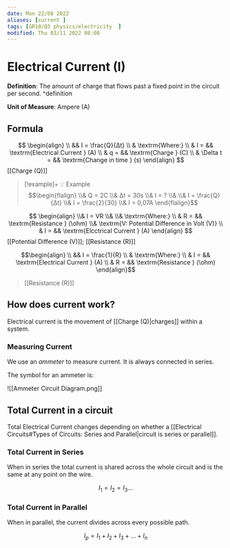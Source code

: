 ```yaml
---
date: Mon 22/08 2022
aliases: [current ]
tags: [GR10/Q3 physics/electricity  ]
modified: Thu 03/11 2022 08:00
---
```

# Electrical Current (I)
**Definition**: The amount of charge that flows past a fixed point in the circuit per second. ^definition

**Unit of Measure**: Ampere (A)

## Formula 
$$
\begin{align}
\\ && I = \frac{Q}{Δt}
\\ & \textrm{Where:}
\\ & I = && \textrm{Electrical Current } (A)
\\ & q = && \textrm{Charge } (C)
\\ & \Delta t = && \textrm{Change in time } (s)
\end{align}
$$
[[Charge (Q)]]

> [!example]+ 💡 Example
> $$\begin{flalign}
\\& Q = 2C
\\& Δt = 30s
\\& I = ?
\\&
\\& I = \frac{Q}{Δt}
\\& I = \frac{2}{30}
\\& I = 0,07A
\end{flalign}$$

$$
\begin{align}
\\& I = VR
\\&
\\& \textrm{Where:}
\\ & R = && \textrm{Resistance } (\ohm)
\\& \textrm{V: Potential Difference in Volt (V)}
\\ & I = && \textrm{Elcctrical Current } (A)
\end{align}
$$
[[Potential Difference (V)]]; [[Resistance (R)]]

$$\begin{align}
\\ && I = \frac{1}{R}
\\ & \textrm{Where:}
\\ & I = && \textrm{Electrical Current } (A)
\\ & R = && \textrm{Resistance } (\ohm)
\end{align}$$
> [[Resistance (R)]]

## How does current work?
Electrical current is the movement of [[Charge (Q)|charges]] within a system. 

### Measuring Current 
We use an *ammeter* to measure current. It is always connected in series. 

The symbol for an ammeter is:

![[Ammeter Circuit Diagram.png]]

## Total Current in a circuit
Total Electrical Current changes depending on whether a [[Electrical Circuits#Types of Circuits: Series and Parallel|circuit is series or parallel]]. 

### Total Current in Series
When in series the total current is shared across the whole circuit and is the same at any point on the wire. 

$$ I_1 = I_2 = I_3 … $$

### Total Current in Parallel
When in parallel, the current divides across every possible path. 

$$ I_p = I_1 + I_2 + I_3 + … + I_n $$
